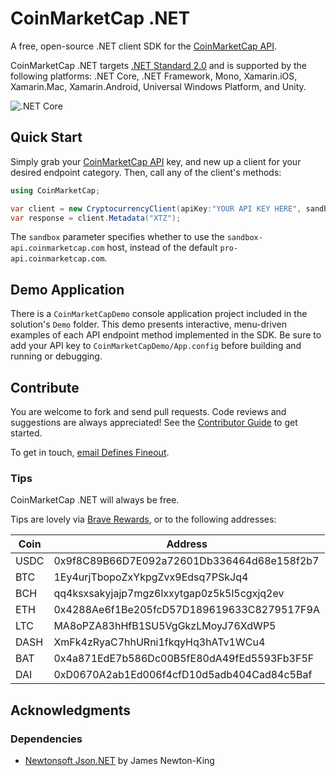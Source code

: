 # CoinMarketCap .NET
A free, open-source .NET client SDK for the [CoinMarketCap API](https://coinmarketcap.com/api/).

CoinMarketCap .NET targets [.NET Standard 2.0](https://docs.microsoft.com/en-us/dotnet/standard/net-standard) and is supported by the following platforms: .NET Core, .NET Framework, Mono, Xamarin.iOS, Xamarin.Mac, Xamarin.Android, Universal Windows Platform, and Unity.

![.NET Core](https://github.com/definesfineout/coinmarketcap.net/workflows/.NET%20Core/badge.svg?branch=master) 

## Quick Start
Simply grab your [CoinMarketCap API](https://coinmarketcap.com/api/) key, and new up a client for your desired endpoint category. Then, call any of the client's methods:

```c#
using CoinMarketCap;

var client = new CryptocurrencyClient(apiKey:"YOUR API KEY HERE", sandbox:true);
var response = client.Metadata("XTZ");
```

The `sandbox` parameter specifies whether to use the `sandbox-api.coinmarketcap.com` host, instead of the default `pro-api.coinmarketcap.com`.

## Demo Application

There is a `CoinMarketCapDemo` console application project included in the solution's `Demo` folder. This demo presents interactive, menu-driven examples of each API endpoint method implemented in the SDK. Be sure to add your API key to `CoinMarketCapDemo/App.config` before building and running or debugging.

## Contribute

You are welcome to fork and send pull requests. Code reviews and suggestions are always appreciated! See the [Contributor Guide](https://github.com/definesfineout/coinmarketcap.net/wiki/Contributor-Guide) to get started.

To get in touch, [email Defines Fineout](mailto:dustin.fineout@gmail.com).

### Tips
CoinMarketCap .NET will always be free.

Tips are lovely via [Brave Rewards](https://brave.com/dus347), or to the following addresses:

| Coin | Address                                    |
| ---- | ------------------------------------------ |
| USDC | 0x9f8C89B66D7E092a72601Db336464d68e158f2b7 |
| BTC  | 1Ey4urjTbopoZxYkpgZvx9Edsq7PSkJq4          |
| BCH  | qq4ksxsakyjajp7mgz6lxxytgap0z5k5l5cgxjq2ev |
| ETH  | 0x4288Ae6f1Be205fcD57D189619633C8279517F9A |
| LTC  | MA8oPZA83hHfB1SU5VgGkzLMoyJ76XdWP5         |
| DASH | XmFk4zRyaC7hhURni1fkqyHq3hATv1WCu4         |
| BAT  | 0x4a871EdE7b586Dc00B5fE80dA49fEd5593Fb3F5F |
| DAI  | 0xD0670A2ab1Ed006f4cfD10d5adb404Cad84c5Baf |


## Acknowledgments

### Dependencies

* [Newtonsoft Json.NET](https://www.newtonsoft.com/json) by James Newton-King
